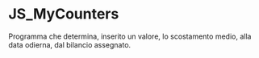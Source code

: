 # JS_MyCounters
Programma che determina, inserito un valore, lo scostamento medio, alla data odierna, dal bilancio assegnato.
